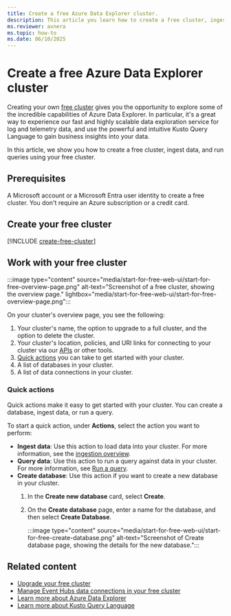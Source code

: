 ```yaml
---
title: Create a free Azure Data Explorer cluster.
description: This article you learn how to create a free cluster, ingest data, and run queries to gain insights into your data using your free cluster.
ms.reviewer: avnera
ms.topic: how-to
ms.date: 06/10/2025
---
```


# Create a free Azure Data Explorer cluster

Creating your own [free cluster](start-for-free.md) gives you the opportunity to explore some of the incredible capabilities of Azure Data Explorer. In particular, it's a great way to experience our fast and highly scalable data exploration service for log and telemetry data, and use the powerful and intuitive Kusto Query Language to gain business insights into your data.

In this article, we show you how to create a free cluster, ingest data,  and run queries using your free cluster.

## Prerequisites

A Microsoft account or a Microsoft Entra user identity to create a free cluster. You don't require an Azure subscription or a credit card.

## Create your free cluster

[!INCLUDE [create-free-cluster](includes/create-free-cluster.md)]

## Work with your free cluster

:::image type="content" source="media/start-for-free-web-ui/start-for-free-overview-page.png" alt-text="Screenshot of a free cluster, showing the overview page." lightbox="media/start-for-free-web-ui/start-for-free-overview-page.png":::

On your cluster's overview page, you see the following:

1. Your cluster's name, the option to upgrade to a full cluster, and the option to delete the cluster.
1. Your cluster's location, policies, and URI links for connecting to your cluster via our [APIs](/kusto/api/index?view=azure-data-explorer&preserve-view=true) or other tools.
1. [Quick actions](#quick-actions) you can take to get started with your cluster.
1. A list of databases in your cluster.
1. A list of data connections in your cluster.

### Quick actions

Quick actions make it easy to get started with your cluster. You can create a database, ingest data, or run a query.

To start a quick action, under **Actions**, select the action you want to perform:

* **Ingest data**: Use this action to load data into your cluster. For more information, see the [ingestion overview](ingest-data-overview.md).
* **Query data**: Use this action to run a query against data in your cluster. For more information, see [Run a query](web-query-data.md#run-a-query).
* **Create database**: Use this action if you want to create a new database in your cluster.
    1. In the **Create new database** card, select **Create**.
    1. On the **Create database** page, enter a name for the database, and then select **Create Database**.

        :::image type="content" source="media/start-for-free-web-ui/start-for-free-create-database.png" alt-text="Screenshot of Create database page, showing the details for the new database.":::

## Related content

* [Upgrade your free cluster](start-for-free-upgrade.md)
* [Manage Event Hubs data connections in your free cluster](start-for-free-event-hubs.md)
* [Learn more about Azure Data Explorer](data-explorer-overview.md)
* [Learn more about Kusto Query Language](/kusto/query/index?view=azure-data-explorer&preserve-view=true)
